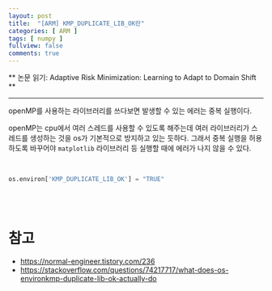 ```yaml
---
layout: post
title:  "[ARM] KMP_DUPLICATE_LIB_OK란"
categories: [ ARM ]
tags: [ numpy ]
fullview: false
comments: true
---
```

** 논문 읽기: Adaptive Risk Minimization: Learning to Adapt to Domain Shift **

---

openMP를 사용하는 라이브러리를 쓰다보면 발생할 수 있는 에러는 중복 실행이다.

openMP는 cpu에서 여러 스레드를 사용할 수 있도록 해주는데 여러 라이브러리가 스레드를 생성하는 것을 os가 기본적으로 방지하고 있는 듯하다. 그래서 중복 실행을 허용하도록 바꾸어야 `matplotlib` 라이브러리 등 실행할 때에 에러가 나지 않을 수 있다. 

<br/>

```python
os.environ['KMP_DUPLICATE_LIB_OK'] = "TRUE"
```




<br/>
<br/>

# 참고
- https://normal-engineer.tistory.com/236
- https://stackoverflow.com/questions/74217717/what-does-os-environkmp-duplicate-lib-ok-actually-do
